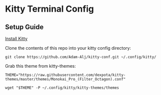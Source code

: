 # Kitty Terminal Config

## Setup Guide

[Install Kitty](https://sw.kovidgoyal.net/kitty/)

Clone the contents of this repo into your kitty config directory:
```
git clone https://github.com/Adam-Alj/kitty-conf.git ~/.config/kitty/
```

Grab this theme from kitty-themes:
```
THEME="https://raw.githubusercontent.com/dexpota/kitty-themes/master/themes/Monokai_Pro_(Filter_Octagon).conf"

wget "$THEME" -P ~/.config/kitty/kitty-themes/themes
```
